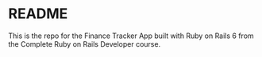 # README

This is the repo for the Finance Tracker App built with Ruby on Rails 6
from the Complete Ruby on Rails Developer course.
